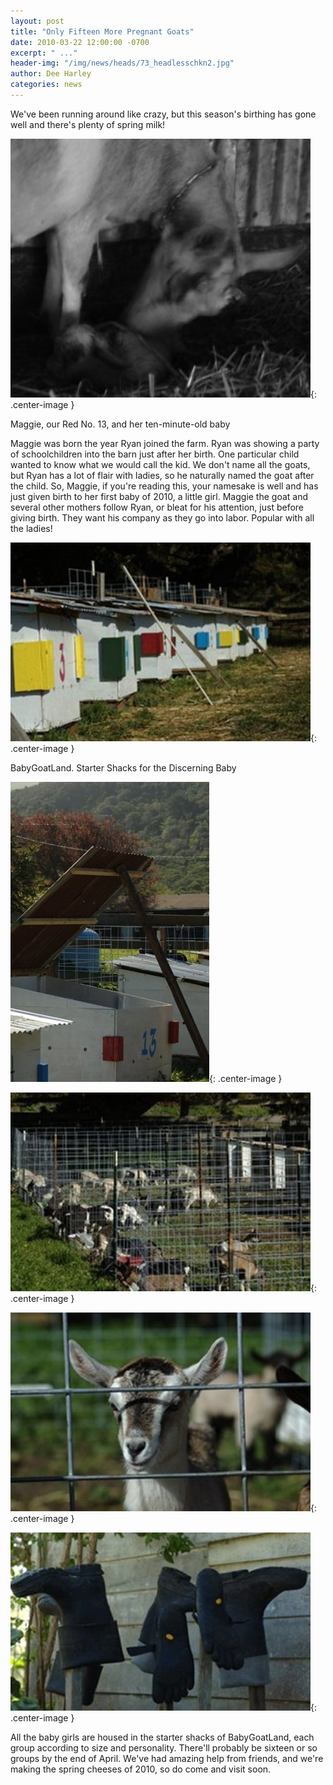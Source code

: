 ```yaml
---
layout: post
title: "Only Fifteen More Pregnant Goats"
date: 2010-03-22 12:00:00 -0700
excerpt: " ..."
header-img: "/img/news/heads/73_headlesschkn2.jpg"
author: Dee Harley
categories: news
---
```



We've been running around like crazy, but this season's birthing has
gone well and there's plenty of spring milk!



![image](/img/news/73_baby&maggie.jpg){: .center-image }

Maggie, our Red No. 13, and her ten-minute-old baby

Maggie was born the year Ryan joined the farm. Ryan was showing a
party of schoolchildren into the barn just after her birth. One
particular child wanted to know what we would call the kid. We don't
name all the goats, but Ryan has a lot of flair with ladies, so he
naturally named the goat after the child. So, Maggie, if you're
reading this, your namesake is well and has just given birth to her
first baby of 2010, a little girl. Maggie the goat and several other
mothers follow Ryan, or bleat for his attention, just before giving
birth. They want his company as they go into labor. Popular with all
the ladies!



![image](/img/news/73_babygoatshacks.jpg){: .center-image }

BabyGoatLand. Starter Shacks for the Discerning Baby

![image](/img/news/73_babyshackopen.jpg){: .center-image }

![image](/img/news/73_babyshackrun.jpg){: .center-image }

![image](/img/news/73_babygoat1.jpg){: .center-image }

![image](/img/news/73_babyshackwellies.jpg){: .center-image }

All the baby girls are housed in the starter shacks of BabyGoatLand,
each group according to size and personality. There'll probably be
sixteen or so groups by the end of April. We've had amazing help from
friends, and we're making the spring cheeses of 2010, so do come and
visit soon.

